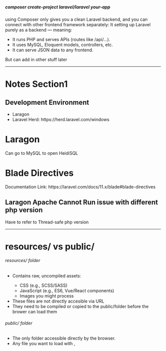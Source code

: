 <p>
  <h5>composer create-project laravel/laravel your-app</h5>
  <p>
    using Composer only gives you a clean Laravel backend, and you can connect with other frontend framework separately:
    It setting up Laravel purely as a backend — meaning:
    <ul>
      <li> It runs PHP and serves APIs (routes like /api/...). </li>
      <li>It uses MySQL, Eloquent models, controllers, etc.</li>
      <li>It can serve JSON data to any frontend.</li>
    </ul>
    But can add in other stuff later 
  </p>
</p>

<hr>
<h1>Notes Section1 </h1>
<h2>Development Environment</h2>
<ul>
  <li>Laragon </li>
  <li>Laravel Herd: https://herd.laravel.com/windows</li>
</ul>

<h1>Laragon</h1>
<p>Can go to MySQL to open HeidiSQL</p>

<h1>Blade Directives</h1>
<p>Documentation Link: https://laravel.com/docs/11.x/blade#blade-directives </p>

<h2>Laragon Apache Cannot Run issue with different php version </h2>
<p>Have to refer to Thread-safe php version</p>

<hr/>
<h1>resources/ vs public/</h1>

<h6>resources/ folder </h6>
<ul>
  <li>Contains raw, uncompiled assets:</li>
  <ul>
    <li>CSS (e.g., SCSS/SASS)</li>
    <li>JavaScript (e.g., ES6, Vue/React components)</li>
    <li>Images you might process</li>
  </ul>
  <li>These files are not directly accesible via URL</li>
  <li>They need to be compiled or copied to the public/folder before the brower can load them </li>
</ul>

<h6>public/ folder</h6>
<ul>
  <li>The only folder accessible directly by the browser.</li>
  <li>Any file you want to load with <link>, <script>, or <img> must be in public/.</li>
  <li>The URL for the browser corresponds to the path in public/: </li>
</ul>

2️⃣ How assets flow in Laravel

1)You write raw assets in resources/ (e.g., resources/css/app.css).
2)You run Laravel Mix / Vite to compile assets:

npm run dev   # development
npm run build # production

3)Compiled assets are output to public/ (default public/css, public/js).
4)The browser accesses only the files in public/.

3️⃣ Why not serve directly from resources/

1)resources/ is not web-accessible for security reasons.
2) If you expose resources/ to the web, users could see your uncompiled source code, config files, or even secrets accidentally.
3) Laravel is designed so that only public/ is the document root.
4) Think of resources/ as your “workspace” and public/ as your “live website folder” that the web server can serve.

<hr/>
<h1>Route Linking</h1>
<h2>Blade Link Without Named Route</h2>
<pre>
  <code>
<a href="/" class="btn" style="background-color: #4643d3; color: white;">
    <i class="fas fa-chevron-left"></i> Back
</a>
  </code>
</pre>

<p>The browser will go to the root URL (/)</p>
<p>Works exactly the same as using a named route, just less flexible if the URL changes later</p>

<h2>Named Routes</h2>
<pre>
  <code>
    Route::get('/', function () {
    return view('customer.index');
})->name('home');
  </code>
</pre>

